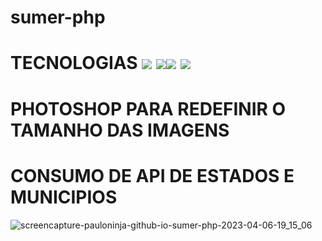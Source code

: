 # sumer-php
 
# TECNOLOGIAS <img src="https://img.shields.io/badge/HTML-239120?style=for-the-badge&logo=html5&logoColor=white" > <img src="//img.shields.io/badge/CSS-239120?&style=for-the-badge&logo=css3&logoColor=white" ><img src="[https://img.shields.io/badge/HTML-239120?style=for-the-badge&logo=html5&logoColor=white](https://img.shields.io/badge/JavaScript-F7DF1E?style=for-the-badge&logo=javascript&logoColor=black)" > <img src="[//img.shields.io/badge/CSS-239120?&style=for-the-badge&logo=css3&logoColor=white](https://img.shields.io/badge/PHP-777BB4?style=for-the-badge&logo=php&logoColor=white)" >
  

# PHOTOSHOP PARA REDEFINIR O TAMANHO DAS IMAGENS

# CONSUMO DE API DE ESTADOS E MUNICIPIOS

![screencapture-pauloninja-github-io-sumer-php-2023-04-06-19_15_06](https://user-images.githubusercontent.com/102436341/230503799-4250f513-a5bf-4cdd-99c1-46316e194114.png)
